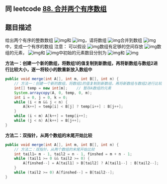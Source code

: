 ## 同 leetcode [88. 合并两个有序数组](https://leetcode-cn.com/problems/merge-sorted-array/)

## 题目描述

给出两个有序的整数数组 ![img](https://www.nowcoder.com/equation?tex=A%20%5C)和 ![img](https://www.nowcoder.com/equation?tex=B%5C)，请将数组 ![img](https://www.nowcoder.com/equation?tex=B%5C)合并到数组 ![img](https://www.nowcoder.com/equation?tex=A%5C)中，变成一个有序的数组
注意：
可以假设 ![img](https://www.nowcoder.com/equation?tex=A%5C)数组有足够的空间存放 ![img](https://www.nowcoder.com/equation?tex=B%5C)数组的元素， ![img](https://www.nowcoder.com/equation?tex=A%5C)和 ![img](https://www.nowcoder.com/equation?tex=B%5C)中初始的元素数目分别为 ![img](https://www.nowcoder.com/equation?tex=m%5C)和 ![img](https://www.nowcoder.com/equation?tex=n%5C)

**方法一：创建一个新的数组，将数组1的值复制到新数组，再将新数组与数组2进行比较大小，逐一将较小的数重新放入数组中**

```java
public void merge(int A[], int m, int B[], int n) {
    // 方法一：创建一个新的数组，将数组1的值复制到新数组，再将新数组与数组2进行比较大小，逐一将较小的数重新放入数组中
    int[] temp = new int[m];    // 暂存A数组的元素
    System.arraycopy(A, 0, temp, 0, m);
    int i = 0, j = 0, k = 0;
    while (i < m && j < n) {
        A[k++] = temp[i] < B[j] ? temp[i++] : B[j++];
    }
    while (i < m) A[k++] = temp[i++];
    while (j < n) A[k++] = B[j++];
}
```
**方法二：双指针，从两个数组的末尾开始比较**

```java
public void merge(int A[], int m, int B[], int n) {
    // 方法二：双指针，从两个数组的末尾开始比较
    int tail1= m - 1, tail2 = n - 1, finshed = m + n - 1;
    while (tail1 >= 0 && tail2 >= 0) {
        A[finshed--] = A[tail1] > B[tail2] ? A[tail1--] : B[tail2--];
    }
    while (tail2 >= 0) A[finshed--] = B[tail2--];
}
```